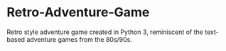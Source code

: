 # Retro-Adventure-Game
Retro style adventure game created in Python 3, reminiscent of the text-based adventure games from the 80s/90s.
